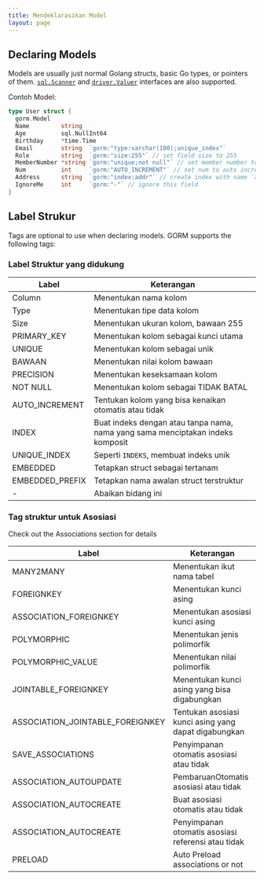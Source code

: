 ```yaml
---
title: Mendeklarasikan Model
layout: page
---
```


## Declaring Models

Models are usually just normal Golang structs, basic Go types, or pointers of them. [`sql.Scanner`](https://golang.org/pkg/database/sql/#Scanner) and [`driver.Valuer`](https://golang.org/pkg/database/sql/driver/#Valuer) interfaces are also supported.

Contoh Model:

```go
type User struct {
  gorm.Model
  Name         string
  Age          sql.NullInt64
  Birthday     *time.Time
  Email        string  `gorm:"type:varchar(100);unique_index"`
  Role         string  `gorm:"size:255"` // set field size to 255
  MemberNumber *string `gorm:"unique;not null"` // set member number to unique and not null
  Num          int     `gorm:"AUTO_INCREMENT"` // set num to auto incrementable
  Address      string  `gorm:"index:addr"` // create index with name `addr` for address
  IgnoreMe     int     `gorm:"-"` // ignore this field
}
```

## Label Strukur

Tags are optional to use when declaring models. GORM supports the following tags:

### Label Struktur yang didukung

| Label           | Keterangan                                                                     |
| --------------- | ------------------------------------------------------------------------------ |
| Column          | Menentukan nama kolom                                                          |
| Type            | Menentukan tipe data kolom                                                     |
| Size            | Menentukan ukuran kolom, bawaan 255                                            |
| PRIMARY_KEY     | Menentukan kolom sebagai kunci utama                                           |
| UNIQUE          | Menentukan kolom sebagai unik                                                  |
| BAWAAN          | Menentukan nilai kolom bawaan                                                  |
| PRECISION       | Menentukan keseksamaan kolom                                                   |
| NOT NULL        | Menentukan kolom sebagai TIDAK BATAL                                           |
| AUTO_INCREMENT  | Tentukan kolom yang bisa kenaikan otomatis atau tidak                          |
| INDEX           | Buat indeks dengan atau tanpa nama, nama yang sama menciptakan indeks komposit |
| UNIQUE_INDEX    | Seperti `INDEKS`, membuat indeks unik                                          |
| EMBEDDED        | Tetapkan struct sebagai tertanam                                               |
| EMBEDDED_PREFIX | Tetapkan nama awalan struct terstruktur                                        |
| -               | Abaikan bidang ini                                                             |

### Tag struktur untuk Asosiasi

Check out the Associations section for details

| Label                              | Keterangan                                           |
| ---------------------------------- | ---------------------------------------------------- |
| MANY2MANY                          | Menentukan ikut nama tabel                           |
| FOREIGNKEY                         | Menentukan kunci asing                               |
| ASSOCIATION_FOREIGNKEY             | Menentukan asosiasi kunci asing                      |
| POLYMORPHIC                        | Menentukan jenis polimorfik                          |
| POLYMORPHIC_VALUE                  | Menentukan nilai polimorfik                          |
| JOINTABLE_FOREIGNKEY               | Menentukan kunci asing yang bisa digabungkan         |
| ASSOCIATION_JOINTABLE_FOREIGNKEY | Tentukan asosiasi kunci asing yang dapat digabungkan |
| SAVE_ASSOCIATIONS                  | Penyimpanan otomatis asosiasi atau tidak             |
| ASSOCIATION_AUTOUPDATE             | PembaruanOtomatis asosiasi atau tidak                |
| ASSOCIATION_AUTOCREATE             | Buat asosiasi otomatis atau tidak                    |
| ASSOCIATION_AUTOCREATE             | Penyimpanan otomatis asosiasi referensi atau tidak   |
| PRELOAD                            | Auto Preload associations or not                     |